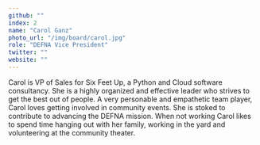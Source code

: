 ```yaml
---
github: ""
index: 2
name: "Carol Ganz"
photo_url: "/img/board/carol.jpg"
role: "DEFNA Vice President"
twitter: ""
website: ""
---
```


Carol is VP of Sales for Six Feet Up, a Python and Cloud software consultancy. She is a highly organized and effective leader who strives to get the best out of people. A very personable and empathetic team player,  Carol loves getting involved in community events. She is stoked to contribute to advancing the DEFNA mission. When not working Carol likes to spend time hanging out with her family, working in the yard and volunteering at the community theater.
